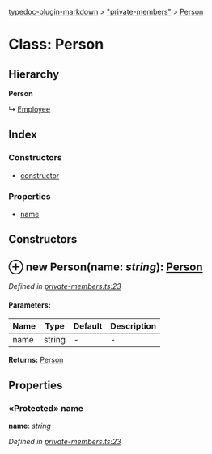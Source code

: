 [typedoc-plugin-markdown](../index.md) > ["private-members"](../modules/_private_members_.md) > [Person](../classes/_private_members_.person.md)

# Class: Person

## Hierarchy

**Person**

↳  [Employee](_private_members_.employee.md)







## Index

### Constructors

* [constructor](_private_members_.person.md#constructor)


### Properties

* [name](_private_members_.person.md#name)



## Constructors
<a id="constructor"></a>


## ⊕ **new Person**(name: *string*): [Person](_private_members_.person.md)


*Defined in [private-members.ts:23](https://github.com/tgreyuk/typedoc-plugin-markdown/blob/master/tests/src/private-members.ts#L23)*


#### Parameters:

| Name  | Type                | Default | Description  |
| ------ | ------------------- | ------------ | ------------ |
| name  | string | - | - |





**Returns:** [Person](_private_members_.person.md)


## Properties
### «Protected» name

**name**:  *string* 

*Defined in [private-members.ts:23](https://github.com/tgreyuk/typedoc-plugin-markdown/blob/master/tests/src/private-members.ts#L23)*






